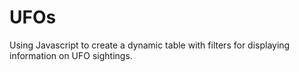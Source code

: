 # UFOs
Using Javascript to create a dynamic table with filters for displaying information on UFO sightings. 
